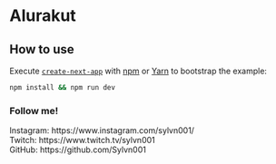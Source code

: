 # Alurakut

## How to use

Execute [`create-next-app`](https://github.com/vercel/next.js/tree/canary/packages/create-next-app) with [npm](https://docs.npmjs.com/cli/init) or [Yarn](https://yarnpkg.com/lang/en/docs/cli/create/) to bootstrap the example:

```bash
npm install && npm run dev
```

<h3> Follow me! </h3>
Instagram: https://www.instagram.com/sylvn001/ <br> 
Twitch: https://www.twitch.tv/sylvn001 <br>
GitHub: https://github.com/Sylvn001 <br>
